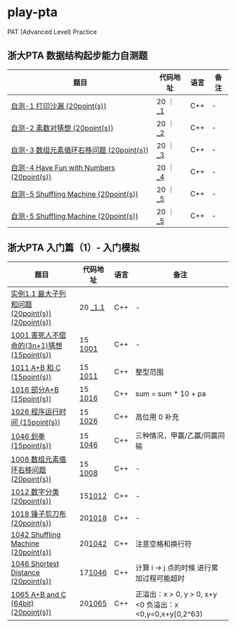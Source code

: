 # play-pta
PAT (Advanced Level) Practice

## 浙大PTA 数据结构起步能力自测题
|  题目   | 代码地址  | 语言   | 备注  |
|  ----  | ----  |  ----  | ----  |
[自测-1 打印沙漏 (20point(s))](https://pintia.cn/problem-sets/17/problems/260) | 20 ｜ [_1](https://github.com/pipo-chen/play-pat/tree/master/data-structure/data-structure) | C++| - |
[自测-2 素数对猜想 (20point(s))](https://pintia.cn/problem-sets/17/problems/261) | 20 ｜ [_2](https://github.com/pipo-chen/play-pat/tree/master/data-structure/_2) | C++| -|
[自测-3 数组元素循环右移问题 (20point(s))](https://pintia.cn/problem-sets/17/problems/262) | 20 ｜ [_3](https://github.com/pipo-chen/play-pat/tree/master/data-structure/_3) | C++| -|
[自测-4 Have Fun with Numbers (20point(s))](https://pintia.cn/problem-sets/17/problems/263) | 20 ｜ [_4](https://github.com/pipo-chen/play-pat/tree/master/data-structure/_4) | C++| - |
[自测-5 Shuffling Machine (20point(s))](https://pintia.cn/problem-sets/17/problems/264) | 20 ｜ [_5](https://github.com/pipo-chen/play-pat/tree/master/data-structure/_5) | C++| - |
[自测-5 Shuffling Machine (20point(s))](https://pintia.cn/problem-sets/17/problems/264) | 20 ｜ [_5](https://github.com/pipo-chen/play-pat/tree/master/data-structure/_5) | C++ | - |

## 浙大PTA 入门篇（1）- 入门模拟
|  题目   | 代码地址  | 语言   | 备注  |
|  ----  | ----  |  ----  | ----  |
[实例1.1 最大子列和问题 (20point(s)) (20point(s))](https://pintia.cn/problem-sets/434/problems/5404) | 20  [_1.1](https://github.com/pipo-chen/play-pat/tree/master/data-structure/1_1) | C++ | -|
[1001 害死人不偿命的(3n+1)猜想 (15point(s))](https://pintia.cn/problem-sets/994805260223102976/problems/994805325918486528) | 15  [1001](https://github.com/pipo-chen/play-pat/tree/master/data-structure/1001) | C++ | -|
[1011 A+B 和 C (15point(s))](https://pintia.cn/problem-sets/994805260223102976/problems/994805312417021952) | 15  [1011](https://github.com/pipo-chen/play-pat/tree/master/data-structure/1011) | C++ | 整型范围|
[1016 部分A+B (15point(s))](https://pintia.cn/problem-sets/994805260223102976/problems/994805306310115328) | 15  [1016](https://github.com/pipo-chen/play-pat/tree/master/data-structure/1016) | C++ | sum = sum * 10 + pa|
[1026 程序运行时间 (15point(s))](https://pintia.cn/problem-sets/994805260223102976/problems/994805295203598336) | 15 [1026](https://github.com/pipo-chen/play-pat/tree/master/data-structure/1026) | C++ | 高位用 0 补充|
[1046 划拳 (15point(s))](https://pintia.cn/problem-sets/994805260223102976/problems/994805277847568384) | 15 [1046](https://github.com/pipo-chen/play-pat/tree/master/data-structure/1046) | C++ | 三种情况，甲赢/乙赢/同赢同输| 
[1008 数组元素循环右移问题 (20point(s))](https://pintia.cn/problem-sets/994805260223102976/problems/994805316250615808) | 15  [1008](https://github.com/pipo-chen/play-pat/tree/master/data-structure/1008) | C++|-|
[1012 数字分类 (20point(s))](https://pintia.cn/problem-sets/994805260223102976/problems/994805311146147840)|15[1012](https://github.com/pipo-chen/play-pat/tree/master/data-structure/1012) | C++|-|
[1018 锤子剪刀布 (20point(s))](https://pintia.cn/problem-sets/994805260223102976/problems/994805304020025344)|20[1018](https://github.com/pipo-chen/play-pat/tree/master/data-structure/1018) | C++|-|
[1042 Shuffling Machine (20point(s))](https://pintia.cn/problem-sets/994805342720868352/problems/994805442671132672)|20[1042](https://github.com/pipo-chen/play-pat/tree/master/data-structure/A1042) | C++|注意空格和换行符|
[1046 Shortest Distance (20point(s))](https://pintia.cn/problem-sets/994805342720868352/problems/994805435700199424)|17[1046](https://github.com/pipo-chen/play-pat/tree/master/data-structure/A1046) | C++|计算 i -> j 点的时候 进行累加过程可能超时|
[1065 A+B and C (64bit) (20point(s))](https://pintia.cn/problem-sets/994805342720868352/problems/994805406352654336)|20[1065](https://github.com/pipo-chen/play-pat/tree/master/data-structure/A1065) | C++|正溢出：x > 0, y > 0, x+y <0 负溢出：x <0,y<0,x+y[0,2^63)|
